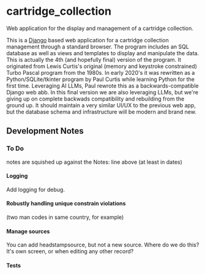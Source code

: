 # cartridge_collection
Web application for the display and management of a cartridge collection.

This is a [Django](https://www.djangoproject.com/) based web application for a cartridge collection management through a standard browser. The program includes an SQL database as well as views and templates to display and manipulate the data.  This is actually the 4th (and hopefully final) version of the program.  It originated from Lewis Curtis's original (memory and keystroke constrained) Turbo Pascal program from the 1980s.  In early 2020's it was rewritten as a Python/SQLite/tkinter program by Paul Curtis while learning Python for the first time.  Leveraging AI LLMs, Paul rewrote this as a backwards-compatible Django web abb.  In this final version we are also leveraging LLMs, but we're giving up on complete backwads compatibility and rebuilding from the ground up.  It should maintain a very similar UI/UX to the previous web app, but the database schema and infrastructure will be modern and brand new.

## Development Notes

### To Do

notes are squished up against the Notes: line above (at least in dates)

#### Logging

Add logging for debug.


#### Robustly handling unique constrain violations

 (two man codes in same country, for example)

#### Manage sources

You can add headstampsource, but not a new source.
Where do we do this?  It's own screen, or when editing any other record?


#### Tests


